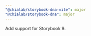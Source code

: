 ```yaml
---
"@chialab/storybook-dna-vite": major
"@chialab/storybook-dna": major
---
```


Add support for Storybook 9.
